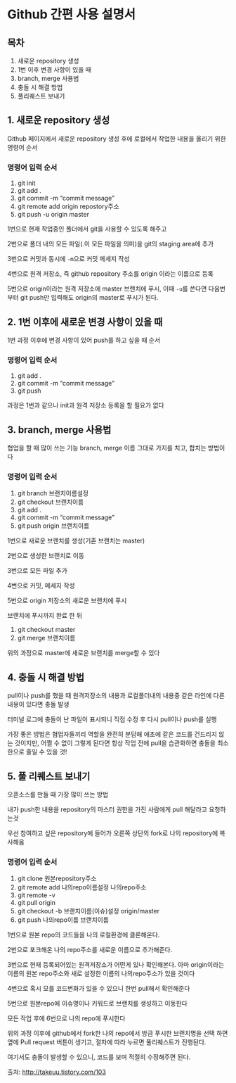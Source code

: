 # Github 간편 사용 설명서

## 목차

1. 새로운 repository 생성
2. 1번 이후 변경 사항이 있을 때
3. branch, merge 사용법
4. 충돌 시 해결 방법
5. 풀리퀘스트 보내기

## 1. 새로운 repository 생성

Github 페이지에서 새로운 repository 생성 후에 로컬에서 작업한 내용을 올리기 위한 명령어 순서

### 명령어 입력 순서

1. git init
2. git add .
3. git commit -m “commit message”
4. git remote add origin repostory주소
5. git push -u origin master

1번으로 현재 작업중인 폴더에서 git을 사용할 수 있도록 해주고

2번으로 폴더 내의 모든 파일(.이 모든 파일을 의미)을 git의 staging area에 추가

3번으로 커밋과 동시에 `-m`으로 커밋 메세지 작성

4번으로 원격 저장소, 즉 github repository 주소를 origin 이라는 이름으로 등록

5번으로 origin이라는 원격 저장소에 master 브랜치에 푸시, 이때 `-u`를 쓴다면 다음번 부터 git push만 입력해도 origin의 master로 푸시가 된다.

## 2. 1번 이후에 새로운 변경 사항이 있을 때

1번 과정 이후에 변경 사항이 있어 push를 하고 싶을 때 순서

### 명령어 입력 순서

1. git add .
2. git commit -m “commit message”
3. git push

과정은 1번과 같으나 init과 원격 저장소 등록을 할 필요가 없다

## 3. branch, merge 사용법

협업을 할 때 많이 쓰는 기능 branch, merge 이름 그대로 가지를 치고, 합치는 방법이다

### 명령어 입력 순서

1. git branch 브랜치이름설정
2. git checkout 브랜치이름
3. git add .
4. git commit -m “commit message”
5. git push origin 브랜치이름

1번으로 새로운 브랜치를 생성(기존 브랜치는 master)

2번으로 생성한 브랜치로 이동

3번으로 모든 파일 추가

4번으로 커밋, 메세지 작성

5번으로 origin 저장소의 새로운 브랜치에 푸시

브랜치에 푸시까지 완료 한 뒤

1. git checkout master
2. git merge 브랜치이름

위의 과정으로 master에 새로운 브랜치를 merge할 수 있다

## 4. 충돌 시 해결 방법

pull이나 push를 했을 때 원격저장소의 내용과 로컬폴더내의 내용중 같은 라인에 다른 내용이 있다면 충돌 발생

터미널 로그에 충돌이 난 파일이 표시되니 직접 수정 후 다시 pull이나 push를 실행

가장 좋은 방법은 협업자들끼리 역할을 완전히 분담해 애초에 같은 코드를 건드리지 않는 것이지만, 어쩔 수 없이 그렇게 된다면 항상 작업 전에 pull을 습관화하면 충돌을 최소한으로 줄일 수 있을 것!

## 5. 풀 리퀘스트 보내기

오픈소스를 만들 때 가장 많이 쓰는 방법

내가 push한 내용을 repository의 마스터 권한을 가진 사람에게 pull 해달라고 요청하는것

우선 참여하고 싶은 repository에 들어가 오른쪽 상단의 fork로 나의 repository에 복사해옴

### 명령어 입력 순서

1. git clone 원본repository주소
2. git remote add 나의repo이름설정 나의repo주소
3. git remote -v
4. git pull origin
5. git checkout -b 브랜치이름(이슈)설정 origin/master
6. git push 나의repo이름 브랜치이름

1번으로 원본 repo의 코드들을 나의 로컬환경에 클론해온다.

2번으로 포크해온 나의 repo주소를 새로운 이름으로 추가해준다.

3번으로 현재 등록되어있는 원격저장소가 어떤게 있나 확인해본다. 아마 origin이라는 이름의 원본 repo주소와 새로 설정한 이름의 나의repo주소가 있을 것이다

4번으로 혹시 모를 코드변화가 있을 수 있으니 한번 pull해서 확인해준다

5번으로 원본repo에 이슈명이나 키워드로 브랜치를 생성하고 이동한다

모든 작업 후에 6번으로 나의 repo에 푸시한다

위의 과정 이후에 github에서 fork한 나의 repo에서 방금 푸시한 브랜치명을 선택 하면 옆에 Pull request 버튼이 생기고, 절차에 따라 누르면 풀리퀘스트가 진행된다.

여기서도 충돌이 발생할 수 있으니, 코드를 보며 적절히 수정해주면 된다.


출처: http://takeuu.tistory.com/103